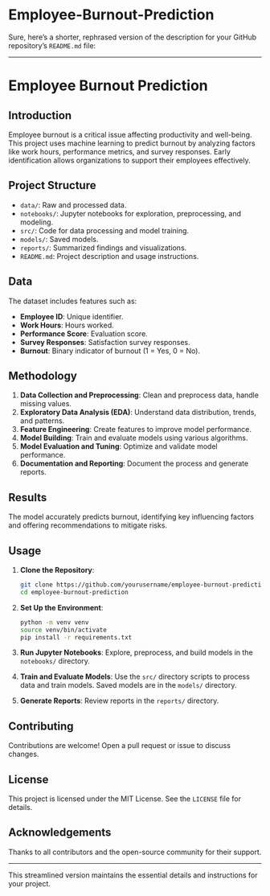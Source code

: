 # Employee-Burnout-Prediction
Sure, here’s a shorter, rephrased version of the description for your GitHub repository’s `README.md` file:

---

# Employee Burnout Prediction

## Introduction

Employee burnout is a critical issue affecting productivity and well-being. This project uses machine learning to predict burnout by analyzing factors like work hours, performance metrics, and survey responses. Early identification allows organizations to support their employees effectively.

## Project Structure

- `data/`: Raw and processed data.
- `notebooks/`: Jupyter notebooks for exploration, preprocessing, and modeling.
- `src/`: Code for data processing and model training.
- `models/`: Saved models.
- `reports/`: Summarized findings and visualizations.
- `README.md`: Project description and usage instructions.

## Data

The dataset includes features such as:

- **Employee ID**: Unique identifier.
- **Work Hours**: Hours worked.
- **Performance Score**: Evaluation score.
- **Survey Responses**: Satisfaction survey responses.
- **Burnout**: Binary indicator of burnout (1 = Yes, 0 = No).

## Methodology

1. **Data Collection and Preprocessing**: Clean and preprocess data, handle missing values.
2. **Exploratory Data Analysis (EDA)**: Understand data distribution, trends, and patterns.
3. **Feature Engineering**: Create features to improve model performance.
4. **Model Building**: Train and evaluate models using various algorithms.
5. **Model Evaluation and Tuning**: Optimize and validate model performance.
6. **Documentation and Reporting**: Document the process and generate reports.

## Results

The model accurately predicts burnout, identifying key influencing factors and offering recommendations to mitigate risks.

## Usage

1. **Clone the Repository**:
   ```bash
   git clone https://github.com/yourusername/employee-burnout-prediction.git
   cd employee-burnout-prediction
   ```

2. **Set Up the Environment**:
   ```bash
   python -m venv venv
   source venv/bin/activate
   pip install -r requirements.txt
   ```

3. **Run Jupyter Notebooks**: Explore, preprocess, and build models in the `notebooks/` directory.
4. **Train and Evaluate Models**: Use the `src/` directory scripts to process data and train models. Saved models are in the `models/` directory.
5. **Generate Reports**: Review reports in the `reports/` directory.

## Contributing

Contributions are welcome! Open a pull request or issue to discuss changes.

## License

This project is licensed under the MIT License. See the `LICENSE` file for details.

## Acknowledgements

Thanks to all contributors and the open-source community for their support.

---

This streamlined version maintains the essential details and instructions for your project.
